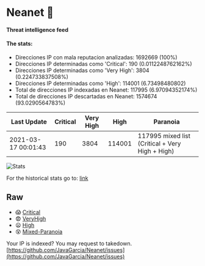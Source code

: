 # Neanet :hocho:
#### Threat intelligence feed
#### The stats:

- Direcciones IP con mala reputacion analizadas: 1692669 (100%)
- Direcciones IP determinadas como 'Critical':  190 (0.0112248762162%)
- Direcciones IP determinadas como 'Very High':  3804 (0.224733837508%)
- Direcciones IP determinadas como 'High':  114001 (6.73498480802)
- Total de direcciones IP indexadas en Neanet:  117995 (6.97094352174%)
- Total de direcciones IP descartadas en Neanet:  1574674 (93.0290564783%)

| Last Update | Critical | Very High | High | Paranoia |
| --- | --- | --- | --- | --- |
| 2021-03-17 00:01:43 | 190 | 3804 | 114001 | 117995 mixed list (Critical + Very High + High)|

![Stats](https://docs.google.com/spreadsheets/d/e/2PACX-1vSnaNMIXVabIpDJjufMlzH7poXnshF3mgd8Is1g9ytUEzVsP5my4Trn8f-xkoLLQ38xpL3HtmUexLo6/pubchart?oid=501124687&format=image)

For the historical stats go to: [link](/stats.csv)
## Raw
- :scream: [Critical](https://raw.githubusercontent.com/JavaGarcia/Neanet/master/blacklists/neanet_critical.txt)
- :fearful: [VeryHigh](https://raw.githubusercontent.com/JavaGarcia/Neanet/master/blacklists/neanet_veryHigh.txtt)
- :frowning: [High](https://raw.githubusercontent.com/JavaGarcia/Neanet/master/blacklists/neanet_high.txt)
- :dizzy_face: [Mixed-Paranoia](https://raw.githubusercontent.com/JavaGarcia/Neanet/master/blacklists/neanet_all.txt)


Your IP is indexed? You may request to takedown. [https://github.com/JavaGarcia/Neanet/issues](https://github.com/JavaGarcia/Neanet/issues)





















































































































































































































































































































































































































































































































































































































































































































































































































































































































































































































































































































































































































































































































































































































































































































































































































































































































































































































































































































































































































































































































































































































































































































































































































































































































































































































































































































































































































































































































































































































































































































































































































































































































































































































































































































































































































































































































































































































































































































































































































































































































































































































































































































































































































































































































































































































































































































































































































































































































































































































































































































